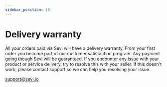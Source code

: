 ```yaml
---
sidebar_position: 10
---
```


# Delivery warranty

All your orders paid via Sevi will have a delivery warranty. From your first order you become part of our customer satisfaction program. Any payment going though Sevi will be guaranteed. If you encounter any issue with your product or service delivery, try to resolve this with your seller. If this doesn't work, please contact support so we can help you resolving your issue.

support@sevi.io
